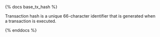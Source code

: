 {% docs base_tx_hash %}

Transaction hash is a unique 66-character identifier that is generated when a transaction is executed. 

{% enddocs %}